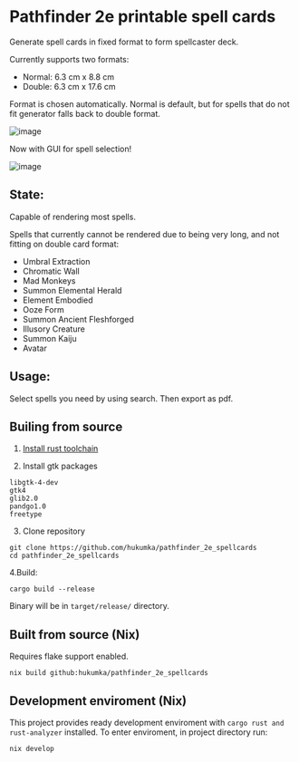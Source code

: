 # Pathfinder 2e printable spell cards

Generate spell cards in fixed format to form spellcaster deck.

Currently supports two formats:
+ Normal: 6.3 cm x 8.8 cm
+ Double: 6.3 cm x 17.6 cm

Format is chosen automatically. Normal is default, but for spells that do not fit generator falls back to double format. 

![image](https://github.com/hukumka/pathfinder_2e_spellcards/assets/5196471/bea56a04-cf04-47f8-b3d1-44f80463f2aa)

Now with GUI for spell selection!

![image](https://github.com/hukumka/pathfinder_2e_spellcards/assets/5196471/485d0066-3a46-4af0-8331-dd48c761db4e)


## State:

Capable of rendering most spells.

Spells that currently cannot be rendered due to being very long, and not fitting on double card format:

+ Umbral Extraction
+ Chromatic Wall
+ Mad Monkeys
+ Summon Elemental Herald
+ Element Embodied
+ Ooze Form
+ Summon Ancient Fleshforged
+ Illusory Creature
+ Summon Kaiju
+ Avatar

## Usage:

Select spells you need by using search. Then export as pdf.

## Builing from source

1. [Install rust toolchain](https://rustup.rs/)

2. Install gtk packages

```
libgtk-4-dev
gtk4
glib2.0
pandgo1.0
freetype
```

3. Clone repository
```
git clone https://github.com/hukumka/pathfinder_2e_spellcards
cd pathfinder_2e_spellcards
```

4.Build:
```
cargo build --release
```

Binary will be in `target/release/` directory.

## Built from source (Nix)

Requires flake support enabled.

```
nix build github:hukumka/pathfinder_2e_spellcards
```

## Development enviroment (Nix)

This project provides ready development enviroment with `cargo rust and rust-analyzer` installed. To enter enviroment, in project directory run:

```
nix develop
```



